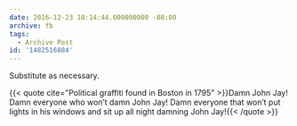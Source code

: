 ```yaml
---
date: 2016-12-23 10:14:44.000000000 -08:00
archive: fb
tags: 
  - Archive Post
id: '1482516884'
---
```


Substitute as necessary.

{{< quote cite="Political graffiti found in Boston in 1795" >}}Damn John Jay! Damn everyone who won’t damn John Jay! Damn everyone that won’t put lights in his windows and sit up all night damning John Jay!{{< /quote >}}
